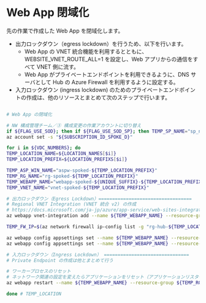 # Web App 閉域化

先の作業で作成した Web App を閉域化します。

- 出力ロックダウン（egress lockdown）を行うため、以下を行います。
  - Web App の VNET 統合機能を利用するとともに、WEBSITE_VNET_ROUTE_ALL=1 を設定し、Web アプリからの通信をすべて VNET 側に流す。
  - Web App がプライベートエンドポイントを利用できるように、DNS サーバとして Hub の Azure Firewall を利用するように設定する。
- 入力ロックダウン (ingress lockdown) のためのプライベートエンドポイントの作成は、他のリソースとまとめて次のステップで行います。

```bash

# Web App の閉域化

# NW 構成管理チーム／③ 構成変更の作業アカウントに切り替え
if ${FLAG_USE_SOD}; then if ${FLAG_USE_SOD_SP}; then TEMP_SP_NAME="sp_nw_change"; az login --service-principal --username ${SP_APP_IDS[${TEMP_SP_NAME}]} --password ${SP_PWDS[${TEMP_SP_NAME}]} --tenant ${PRIMARY_DOMAIN_NAME} --allow-no-subscriptions; else az account clear; az login -u "user_nw_change@${PRIMARY_DOMAIN_NAME}" -p "${ADMIN_PASSWORD}"; fi; fi
az account set -s "${SUBSCRIPTION_ID_SPOKE_D}"

for i in ${VDC_NUMBERS}; do
TEMP_LOCATION_NAME=${LOCATION_NAMES[$i]}
TEMP_LOCATION_PREFIX=${LOCATION_PREFIXS[$i]}

TEMP_ASP_WIN_NAME="aspw-spoked-${TEMP_LOCATION_PREFIX}"
TEMP_RG_NAME="rg-spoked-${TEMP_LOCATION_PREFIX}"
TEMP_WEBAPP_NAME="webapp-spoked-${UNIQUE_SUFFIX}-${TEMP_LOCATION_PREFIX}"
TEMP_VNET_NAME="vnet-spoked-${TEMP_LOCATION_PREFIX}"

# 出力ロックダウン（Egress Lockdown）==================================
# Regional VNET Integration (VNET 統合 v2) の作成
# https://docs.microsoft.com/ja-jp/azure/app-service/web-sites-integrate-with-vnet#regional-vnet-integration
az webapp vnet-integration add --name ${TEMP_WEBAPP_NAME} --resource-group ${TEMP_RG_NAME} --subnet "AppServiceBackendSubnet" --vnet ${TEMP_VNET_NAME}

TEMP_FW_IP=$(az network firewall ip-config list -g "rg-hub-${TEMP_LOCATION_PREFIX}" -f "fw-hub-${TEMP_LOCATION_PREFIX}" --query "[0].privateIpAddress" --output tsv --subscription ${SUBSCRIPTION_ID_HUB})

az webapp config appsettings set --name ${TEMP_WEBAPP_NAME} --resource-group ${TEMP_RG_NAME} --settings "WEBSITE_VNET_ROUTE_ALL=1"
az webapp config appsettings set --name ${TEMP_WEBAPP_NAME} --resource-group ${TEMP_RG_NAME} --settings "WEBSITE_DNS_SERVER=${TEMP_FW_IP}"

# 入力ロックダウン（Ingress Lockdown） ===============================
# Private Endpoint の作成は他とまとめて行う

# ワーカープロセスのリセット
# ネットワーク関連の設定を変えたらアプリケーションをリセット（アプリケーションリスタートではなくプロセスリセットをしないと反映されないため）
az webapp restart --name ${TEMP_WEBAPP_NAME} --resource-group ${TEMP_RG_NAME}

done # TEMP_LOCATION

```
